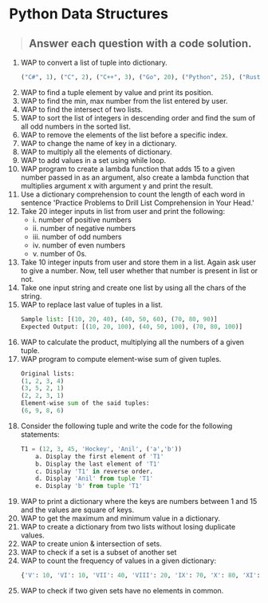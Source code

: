 
# Python Data Structures
>## Answer each question with a code solution.
1. WAP to convert a list of tuple into dictionary.
    ```py
    ("C#", 1), ("C", 2), ("C++", 3), ("Go", 20), ("Python", 25), ("Rust", 4)
    ```
2. WAP to find a tuple element by value and print its position.
3. WAP to find the min, max number from the list entered by user.
4. WAP to find the intersect of two lists.
5. WAP to sort the list of integers in descending order and find the sum of all odd numbers in the sorted list.
6. WAP to remove the elements of the list before a specific index.
7. WAP to change the name of key in a dictionary.
8. WAP to multiply all the elements of dictionary.
9. WAP to add values in a set using while loop.
10. WAP program to create a lambda function that adds 15 to a given number passed in as an argument, also create a lambda function that multiplies argument x with argument y and print the result.
11. Use a dictionary comprehension to count the length of each word in sentence 'Practice Problems to Drill List Comprehension in Your Head.'
12. Take 20 integer inputs in list from user and print the following:
    - i. number of positive numbers
    - ii. number of negative numbers
    - iii. number of odd numbers
    - iv. number of even numbers
    - v. number of 0s.
13. Take 10 integer inputs from user and store them in a list. Again ask user to give a number. Now, tell user whether that number is present in list or not.
14. Take one input string and create one list by using all the chars of the string.
15. WAP to replace last value of tuples in a list. 
    ```py
    Sample list: [(10, 20, 40), (40, 50, 60), (70, 80, 90)]
    Expected Output: [(10, 20, 100), (40, 50, 100), (70, 80, 100)]
    ```
16. WAP to calculate the product, multiplying all the numbers of a given tuple.
17. WAP program to compute element-wise sum of given tuples. 
    ```py
    Original lists:
    (1, 2, 3, 4)
    (3, 5, 2, 1)
    (2, 2, 3, 1)
    Element-wise sum of the said tuples:
    (6, 9, 8, 6)
    ```
18. Consider the following tuple and write the code for the following statements:
    ```py
    T1 = (12, 3, 45, 'Hockey', 'Anil', ('a','b'))
        a. Display the first element of 'T1'
        b. Display the last element of 'T1'
        c. Display 'T1' in reverse order.
        d. Display 'Anil' from tuple 'T1'
        e. Display 'b' from tuple 'T1'
    ```
19. WAP to print a dictionary where the keys are numbers between 1 and 15 and the values are square of keys.
20. WAP to get the maximum and minimum value in a dictionary.
21. WAP to create a dictionary from two lists without losing duplicate values.
22. WAP to create union & intersection of sets.
23. WAP to check if a set is a subset of another set
24. WAP to count the frequency of values in a given dictionary:
    ```py
    {'V': 10, 'VI': 10, 'VII': 40, 'VIII': 20, 'IX': 70, 'X': 80, 'XI': 40, 'XII': 20}
    ```
25. WAP to check if two given sets have no elements in common.
